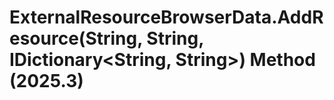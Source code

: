 # ExternalResourceBrowserData.AddResource(String, String, IDictionary<String, String>) Method (2025.3)

﻿